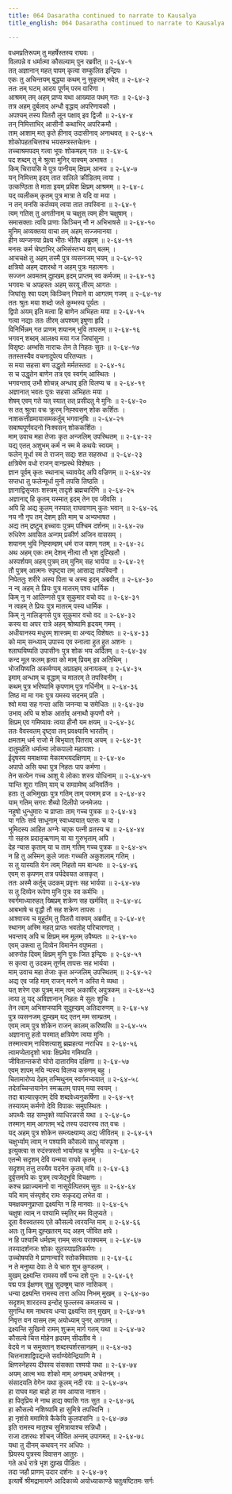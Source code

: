 ```yaml
---
title: 064 Dasaratha continued to narrate to Kausalya
title_english: 064 Dasaratha continued to narrate to Kausalya

---
```

<div class="audioEmbed"  caption="श्रीराम-हरिसीताराममूर्ति-घनपाठिभ्यां वचनम्" src="https://archive.org/download/Ramayana-recitation-Sriram-harisItArAmamUrti-Ghanapaati-v2/Kanda_2/Kanda_2_AYK-064-Dashratha_Mruthihi.mp3"></div>

वधमप्रतिरूपम् तु महर्षेस्तस्य राघवः ।  
विलपन्ने व धर्मात्मा कौसल्याम् पुन रब्रवीत् ॥ २-६४-१  
तत् अज्ञानान् महत् पापम् कृत्वा सम्कुलित इन्द्रियः ।  
एकः तु अचिन्तयम् बुद्ध्या कथम् नु सुकृतम् भवेत् ॥ २-६४-२  
ततः तम् घटम् आदय पूर्णम् परम वारिणा ।  
आश्रमम् तम् अहम् प्राप्य यथा आख्यात पथम् गतः ॥ २-६४-३  
तत्र अहम् दुर्बलाव् अन्धौ वृद्धाव् अपरिणायकौ ।  
अपश्यम् तस्य पितरौ लून पक्षाव् इव द्विजौ ॥ २-६४-४  
तन् निमित्ताभिर् आसीनौ कथाभिर् अपरिक्रमौ ।  
ताम् आशाम् मत् कृते हीनाव् उदासीनाव् अनाथवत् ॥ २-६४-५  
शोकोपहतचित्तश्च भयसम्त्रस्तचेतनः ।  
तच्चाश्रमपदम् गत्वा भूयः शोकमहम् गतः ॥ २-६४-६  
पद शब्दम् तु मे श्रुत्वा मुनिर् वाक्यम् अभाषत ।  
किम् चिरायसि मे पुत्र पानीयम् क्षिप्रम् आनय ॥ २-६४-७  
यन् निमित्तम् इदम् तात सलिले क्रीडितम् त्वया ।  
उत्कण्ठिता ते माता इयम् प्रविश क्षिप्रम् आश्रमम् ॥ २-६४-८  
यद् व्यलीकम् कृतम् पुत्र मात्रा ते यदि वा मया ।  
न तन् मनसि कर्तव्यम् त्वया तात तपस्विना ॥ २-६४-९  
त्वम् गतिस् तु अगतीनाम् च चक्षुस् त्वम् हीन चक्षुषाम् ।  
समासक्ताः त्वयि प्राणाः किञ्चिन् नौ न अभिभाषसे ॥ २-६४-१०  
मुनिम् अव्यक्तया वाचा तम् अहम् सज्जमानया ।  
हीन व्यन्जनया प्रेक्ष्य भीतः भीतैव अब्रुवम् ॥ २-६४-११  
मनसः कर्म चेष्टाभिर् अभिसंस्तभ्य वाग् बलम् ।  
आचचक्षे तु अहम् तस्मै पुत्र व्यसनजम् भयम् ॥ २-६४-१२  
क्षत्रियो अहम् दशरथो न अहम् पुत्रः महात्मनः ।  
सज्जन अवमतम् दुह्खम् इदम् प्राप्तम् स्व कर्मजम् ॥ २-६४-१३  
भगवमः च अपहस्तः अहम् सरयू तीरम् आगतः ।  
जिघांसुः श्वा पदम् किञ्चिन् निपाने वा आगतम् गजम् ॥ २-६४-१४  
ततः श्रुतः मया शब्दो जले कुम्भस्य पूर्यतः ।  
द्विपो अयम् इति मत्वा हि बाणेन अभिहतः मया ॥ २-६४-१५  
गत्वा नद्याः ततः तीरम् अपश्यम् इषुणा हृदि ।  
विनिर्भिन्नम् गत प्राणम् शयानम् भुवि तापसम् ॥ २-६४-१६  
भगवन् शब्दम् आलक्ष्य मया गज जिघांसुना ।  
विसृष्टः अम्भसि नाराचः तेन ते निहतः सुतः ॥ २-६४-१७  
ततस्तस्यैव वचनादुपेत्य परितप्यतः ।  
स मया सहसा बण उद्धृतो मर्मतस्तदा ॥ २-६४-१८  
स च उद्धृतेन बाणेन तत्र एव स्वर्गम् आस्थितः ।  
भगवन्ताव् उभौ शोचन्न् अन्धाव् इति विलप्य च ॥ २-६४-१९  
अज्ञानात् भवतः पुत्रः सहसा अभिहतः मया ।  
शेषम् एवम् गते यत् स्यात् तत् प्रसीदतु मे मुनिः ॥ २-६४-२०  
स तत् श्रुत्वा वचः क्रूरम् निह्श्वसन् शोक कर्शितः ।  
नाशकत्तीव्रमायासमकर्तुम् भगवानृषिः ॥ २-६४-२१  
सबाष्पपूर्णवदनो निःश्वसन् शोककर्शितः ।  
माम् उवाच महा तेजाः कृत अन्जलिम् उपस्थितम् ॥ २-६४-२२  
यद्य् एतत् अशुभम् कर्म न स्म मे कथयेः स्वयम् ।  
फलेन् मूर्धा स्म ते राजन् सद्यः शत सहस्रधा ॥ २-६४-२३  
क्षत्रियेण वधो राजन् वानप्रस्थे विशेषतः ।  
ज्ञान पूर्वम् कृतः स्थानाच् च्यावयेद् अपि वज्रिणम् ॥ २-६४-२४  
सप्तधा तु फलेन्मूर्धा मुनौ तपसि तिष्ठति ।  
ज्ञानाद्विसृजतः शस्त्रम् तादृशे ब्रह्मचारिणि ॥ २-६४-२५  
अज्ञानाद्द् हि कृतम् यस्मात् इदम् तेन एव जीवसि ।  
अपि हि अद्य कुलम् नस्यात् राघवाणाम् कुतः भवान् ॥ २-६४-२६  
नय नौ नृप तम् देशम् इति माम् च अभ्यभाषत ।  
अद्य तम् द्रष्टुम् इच्चावः पुत्रम् पश्चिम दर्शनम् ॥ २-६४-२७  
रुधिरेण अवसित अन्गम् प्रकीर्ण अजिन वाससम् ।  
शयानम् भुवि निह्सम्ज्ञम् धर्म राज वशम् गतम् ॥ २-६४-२८  
अथ अहम् एकः तम् देशम् नीत्वा तौ भृश दुह्खितौ ।  
अस्पर्शयम् अहम् पुत्रम् तम् मुनिम् सह भार्यया ॥ २-६४-२९  
तौ पुत्रम् आत्मनः स्पृष्ट्वा तम् आसाद्य तपस्विनौ ।  
निपेततुः शरीरे अस्य पिता च अस्य इदम् अब्रवीत् ॥ २-६४-३०  
न न्व् अहम् ते प्रियः पुत्र मातरम् पश्य धार्मिक ।  
किम् नु न आलिन्गसे पुत्र सुकुमार वचो वद ॥ २-६४-३१  
न त्वहम् ते प्रियः पुत्र मातरम् पस्य धार्मिक ।  
किम् नु नालिङ्गसे पुत्र सुकुमार वचो वद ॥ २-६४-३२  
कस्य वा अपर रात्रे अहम् श्रोष्यामि हृदयम् गमम् ।  
अधीयानस्य मधुरम् शास्त्रम् वा अन्यद् विशेषतः ॥ २-६४-३३  
को माम् सन्ध्याम् उपास्य एव स्नात्वा हुत हुत अशनः ।  
श्लाघयिष्यति उपासीनः पुत्र शोक भय अर्दितम् ॥ २-६४-३४  
कन्द मूल फलम् हृत्वा को माम् प्रियम् इव अतिथिम् ।  
भोजयिष्यति अकर्मण्यम् अप्रग्रहम् अनायकम् ॥ २-६४-३५  
इमाम् अन्धाम् च वृद्धाम् च मातरम् ते तपस्विनीम् ।  
कथम् पुत्र भरिष्यामि कृपणाम् पुत्र गर्धिनीम् ॥ २-६४-३६  
तिष्ठ मा मा गमः पुत्र यमस्य सदनम् प्रति ।  
श्वो मया सह गन्ता असि जनन्या च समेधितः ॥ २-६४-३७  
उभाव् अपि च शोक आर्ताव् अनाथौ कृपणौ वने ।  
क्षिप्रम् एव गमिष्यावः त्वया हीनौ यम क्षयम् ॥ २-६४-३८  
ततः वैवस्वतम् दृष्ट्वा तम् प्रवक्ष्यामि भारतीम् ।  
क्षमताम् धर्म राजो मे बिभृयात् पितराव् अयम् ॥ २-६४-३९  
दातुमर्हति धर्मात्मा लोकपालो महायशाः ।  
ईदृषस्य ममाक्षय्या मेकामभयदक्षिणाम् ॥ २-६४-४०  
अपापो असि यथा पुत्र निहतः पाप कर्मणा ।  
तेन सत्येन गच्च आशु ये लोकाः शस्त्र योधिनाम् ॥ २-६४-४१  
यान्ति शूरा गतिम् याम् च सम्ग्रामेष्व् अनिवर्तिनः ।  
हताः तु अभिमुखाः पुत्र गतिम् ताम् परमाम् व्रज ॥ २-६४-४२  
याम् गतिम् सगरः शैब्यो दिलीपो जनमेजयः ।  
नहुषो धुन्धुमारः च प्राप्ताः ताम् गच्च पुत्रक ॥ २-६४-४३  
या गतिः सर्व साधूनाम् स्वाध्यायात् पतसः च या ।  
भूमिदस्य आहित अग्नेः चएक पत्नी व्रतस्य च ॥ २-६४-४४  
गो सहस्र प्रदातृऋणाम् या या गुरुभृताम् अपि ।  
देह न्यास कृताम् या च ताम् गतिम् गच्च पुत्रक ॥ २-६४-४५  
न हि तु अस्मिन् कुले जातः गच्चति अकुशलाम् गतिम् ।  
स तु यास्यति येन त्वम् निहतो मम बान्धवः ॥ २-६४-४६  
एवम् स कृपणम् तत्र पर्यदेवयत असकृत् ।  
ततः अस्मै कर्तुम् उदकम् प्रवृत्तः सह भार्यया ॥ २-६४-४७  
स तु दिव्येन रूपेण मुनि पुत्रः स्व कर्मभिः ।  
स्वर्गमाध्यारुहत् ख्षिप्रम् शक्रेण सह खर्मवित् ॥ २-६४-४८  
आबभाषे च वृद्धौ तौ सह शक्रेण तापसः ।  
आश्वास्य च मुहूर्तम् तु पितरौ वाक्यम् अब्रवीत् ॥ २-६४-४९  
स्थानम् अस्मि महत् प्राप्तः भवतोह् परिचारणात् ।  
भवन्ताव् अपि च क्षिप्रम् मम मूलम् उपैष्यतः ॥ २-६४-५०  
एवम् उक्त्वा तु दिव्येन विमानेन वपुष्मता ।  
आरुरोह दिवम् क्षिप्रम् मुनि पुत्रः जित इन्द्रियः ॥ २-६४-५१  
स कृत्वा तु उदकम् तूर्णम् तापसः सह भार्यया ।  
माम् उवाच महा तेजाः कृत अन्जलिम् उपस्थितम् ॥ २-६४-५२  
अद्य एव जहि माम् राजन् मरणे न अस्ति मे व्यथा ।  
यत् शरेण एक पुत्रम् माम् त्वम् अकार्षीर् अपुत्रकम् ॥ २-६४-५३  
त्वया तु यद् अविज्ञानान् निहतः मे सुतः शुचिः ।  
तेन त्वाम् अभिशप्स्यामि सुदुह्खम् अतिदारुणम् ॥ २-६४-५४  
पुत्र व्यसनजम् दुह्खम् यद् एतन् मम साम्प्रतम् ।  
एवम् त्वम् पुत्र शोकेन राजन् कालम् करिष्यसि ॥ २-६४-५५  
अज्ञानात्तु हतो यस्मात् क्षत्रियेण त्वया मुनिः ।  
तस्मात्त्वाम् नाविशत्याशु ब्रह्महत्या नराधिप ॥ २-६४-५६  
त्वामप्येतादृशो भावः क्षिप्रमेव गमिष्यति ।  
जीवितान्तकरो घोरो दातारमिव दक्षिणा ॥ २-६४-५७  
एवम् शापम् मयि न्यस्य विलप्य करुणम् बहु ।  
चितामारोप्य देहम् तन्मिथुनम् स्वर्गमभ्ययात् ॥ २-६४-५८  
तदेतच्चिन्तयानेन स्मऋतम् पापम् मया स्वयम् ।  
तदा बाल्यात्कृतम् देवि शब्दवेध्यनुकर्षिणा ॥ २-६४-५९  
तस्यायम् कर्मणो देवि विपाकः समुपस्थितः ।  
अपथ्यैः सह सम्भुक्ते व्याधिरन्नरसे यथा ॥ २-६४-६०  
तस्मान् माम् आगतम् भद्रे तस्य उदारस्य तत् वचः ।  
यद् अहम् पुत्र शोकेन सम्त्यक्ष्याम्य् अद्य जीवितम् ॥ २-६४-६१  
चक्षुर्भ्याम् त्वाम् न पश्यामि कौसल्ये साधु मांस्फृश ।  
इत्युक्त्वा स रुदंस्त्रस्तो भार्यामाह च भूमिपः ॥ २-६४-६२  
एतन्मे सदृशम् देवि यन्मया राघवे कृतम् ।  
सदृशम् तत्तु तस्यैव यदनेन कृतम् मयि ॥ २-६४-६३  
दुर्वृत्तमपि कः पुत्रम् त्यजेद्भुवि विचक्षणः ।  
कश्च प्रव्राज्यमानो वा नासूयेत्पितरम् सुतः ॥ २-६४-६४  
यदि माम् संस्पृशेद् रामः सकृदद्य लभेत वा ।  
यमक्षयमनुप्राप्ता द्रक्ष्यन्ति न हि मानवाः ॥ २-६४-६५  
चक्षुषा त्वाम् न पश्यामि स्मृतिर् मम विलुप्यते ।  
दूता वैवस्वतस्य एते कौसल्ये त्वरयन्ति माम् ॥ २-६४-६६  
अतः तु किम् दुह्खतरम् यद् अहम् जीवित क्षये ।  
न हि पश्यामि धर्मज्ञम् रामम् सत्य पराक्यमम् ॥ २-६४-६७  
तस्यादर्शनजः शोकः सुतस्याप्रतिकर्मणः ।  
उच्चोषयति मे प्राणान्वारि स्तोकमिवातवः ॥ २-६४-६८  
न ते मनुष्या देवाः ते ये चारु शुभ कुण्डलम् ।  
मुखम् द्रक्ष्यन्ति रामस्य वर्षे पन्च दशे पुनः ॥ २-६४-६९  
पद्म पत्र ईक्षणम् सुभ्रु सुदम्ष्ट्रम् चारु नासिकम् ।  
धन्या द्रक्ष्यन्ति रामस्य तारा अधिप निभम् मुखम् ॥ २-६४-७०  
सदृशम् शारदस्य इन्दोह् फुल्लस्य कमलस्य च ।  
सुगन्धि मम नाथस्य धन्या द्रक्ष्यन्ति तन् मुखम् ॥ २-६४-७१  
निवृत्त वन वासम् तम् अयोध्याम् पुनर् आगतम् ।  
द्रक्ष्यन्ति सुखिनो रामम् शुक्रम् मार्ग गतम् यथा ॥ २-६४-७२  
कौसल्ये चित्त मोहेन हृदयम् सीदतीव मे ।  
वेदये न च समुक्तान् शब्दस्पर्शरसानहम् ॥ २-६४-७३  
चित्तनाशाद्विपद्यन्ते सर्वाण्येवेन्द्रियाणि मे ।  
क्षिणस्नेहस्य दीपस्य संसक्ता रश्मयो यथा ॥ २-६४-७४  
अयम् आत्म भवः शोको माम् अनाथम् अचेतनम् ।  
संसादयति वेगेन यथा कूलम् नदी रयः ॥ २-६४-७५  
हा राघव महा बाहो हा मम आयास नाशन ।  
हा पितृप्रिय मे नाथ हाद्य क्वासि गतः सुत ॥ २-६४-७६  
हा कौसल्ये नशिष्यामि हा सुमित्रे तपस्विनि ।  
हा नृशंसे ममामित्रे कैकेयि कुलपांसनि ॥ २-६४-७७  
इति रामस्य मातुश्च सुमित्रायाश्च सन्निधौ ।  
राजा दशरथः शोचन् जीवित अन्तम् उपागमत् ॥ २-६४-७८  
यथा तु दीनम् कथयन् नर अधिपः ।  
प्रियस्य पुत्रस्य विवासन आतुरः ।  
गते अर्ध रात्रे भृश दुह्ख पीडितः ।  
तदा जहौ प्राणम् उदार दर्शनः ॥ २-६४-७९  
इत्यार्षे श्रीमद्रामायणे आदिकाव्ये अयोध्याकाण्डे चतुःषष्टितमः सर्गः